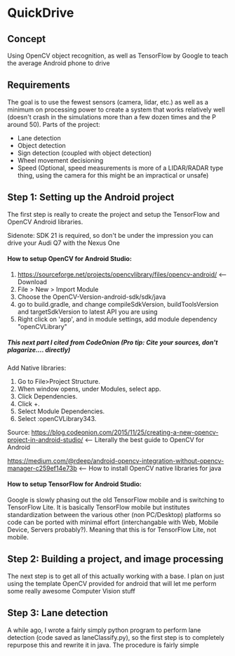 # QuickDrive

## Concept
Using OpenCV object recognition, as well as TensorFlow by Google to teach the average Android phone to drive

## Requirements
The goal is to use the fewest sensors (camera, lidar, etc.) as well as a minimum on processing power to create a system that works relatively well (doesn't crash in the simulations more than a few dozen times and the P around 50).
Parts of the project:
  - Lane detection
  - Object detection
  - Sign detection (coupled with object detection)
  - Wheel movement decisioning
  - Speed (Optional, speed measurements is more of a LIDAR/RADAR type thing, using the camera for this might be an impractical or unsafe)
  
## Step 1: Setting up the Android project
The first step is really to create the project and setup the TensorFlow and OpenCV Android libraries.

Sidenote: SDK 21 is required, so don't be under the impression you can drive your Audi Q7 with the Nexus One

#### How to setup OpenCV for Android Studio:
1) https://sourceforge.net/projects/opencvlibrary/files/opencv-android/ <-- Download
2) File > New > Import Module
3) Choose the OpenCV-Version-android-sdk/sdk/java
4) go to build.gradle, and change compileSdkVersion, buildToolsVersion and targetSdkVersion to latest API you are using
5) Right click on 'app', and in module settings, add module dependency "openCVLibrary"

##### This next part I cited from CodeOnion (Pro tip: Cite your sources, don't plagarize.... directly)

Add Native libraries:
1) Go to File>Project Structure.
2) When window opens, under Modules, select app.
3) Click Dependencies.
4) Click +.
5) Select Module Dependencies.
6) Select :openCVLibrary343.

Source: https://blog.codeonion.com/2015/11/25/creating-a-new-opencv-project-in-android-studio/ <-- Literally the best guide to OpenCV for Android

https://medium.com/@rdeep/android-opencv-integration-without-opencv-manager-c259ef14e73b <-- How to install OpenCV native libraries for java

#### How to setup TensorFlow for Android Studio:
Google is slowly phasing out the old TensorFlow mobile and is switching to TensorFlow Lite. It is basically TensorFlow mobile but institutes standardization between the various other (non PC/Desktop) platforms so code can be ported with minimal effort (interchangable with Web, Mobile Device, Servers probably?). Meaning that this is for TensorFlow Lite, not mobile.

## Step 2: Building a project, and image processing
The next step is to get all of this actually working with a base. I plan on just using the template OpenCV provided for android that will let me perform some really awesome Computer Vision stuff

## Step 3: Lane detection
A while ago, I wrote a fairly simply python program to perform lane detection (code saved as laneClassify.py), so the first step is to completely repurpose this and rewrite it in java. The procedure is fairly simple
